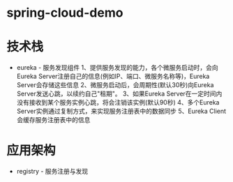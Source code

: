# spring-cloud-demo

# 技术栈
  * eureka - 服务发现组件
        1、提供服务发现的能力，各个微服务启动时，会向Eureka Server注册自己的信息(例如IP、端口、微服务名称等)，Eureka Server会存储这些信息
        2、微服务启动后，会周期性(默认30秒)向Eureka Server发送心跳，以续约自己"租期"。
        3、如果Eureka Server在一定时间内没有接收到某个服务实例心跳，将会注销该实例(默认90秒)
        4、多个Eureka Server实例通过复制方式，来实现服务注册表中的数据同步
        5、Eureka Client会缓存服务注册表中的信息
     
                
# 应用架构
  * registry - 服务注册与发现